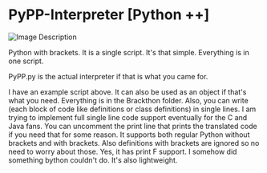# PyPP-Interpreter [Python ++]

![Image Description](https://camo.githubusercontent.com/9ed3968ea99e6abae4985775fe3183ddac3885a73058ae9e88971b0b06ab10d7/68747470733a2f2f64726976652e75736572636f6e74656e742e676f6f676c652e636f6d2f646f776e6c6f61643f69643d316c536a316d4c73586c6e664174754b72723142534879644d4243507738356363266578706f72743d646f776e6c6f61642661757468757365723d30)

Python with brackets. It is a single script. It's that simple. Everything is in one script.

PyPP.py is the actual interpreter if that is what you came for.

I have an example script above. It can also be used as an object if that's what you need.
Everything is in the Brackthon folder.
Also, you can write (each block of code like definitions or class definitions) in single lines.
I am trying to implement full single line code support eventually for the C and Java fans.
You can uncomment the print line that prints the translated code if you need that for some reason.
It supports both regular Python without brackets and with brackets. 
Also definitions with brackets are ignored so no need to worry about those.
Yes, it has print F support. I somehow did something bython couldn't do. It's also lightweight.


<!-- ![Image Description](https://drive.usercontent.google.com/download?id=1lSj1mLsXlnfAtuKrr1BSHydMBCPw85cc&export=download&authuser=0) --->
